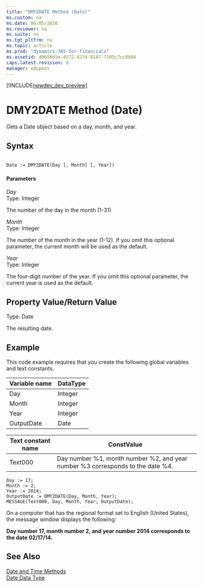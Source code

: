 ```yaml
---
title: "DMY2DATE Method (Date)"
ms.custom: na
ms.date: 06/05/2016
ms.reviewer: na
ms.suite: na
ms.tgt_pltfrm: na
ms.topic: article
ms.prod: "dynamics-365-for-financials"
ms.assetid: d065665e-4272-427d-8147-7105c7cc8b84
caps.latest.revision: 9
manager: edupont
---
```


[!INCLUDE[newdev_dev_preview](../includes/newdev_dev_preview.md)]

# DMY2DATE Method (Date)
Gets a Date object based on a day, month, and year.  
  
## Syntax  
  
```  
  
Date := DMY2DATE(Day [, Month] [, Year])  
```  
  
#### Parameters  
 *Day*  
 Type: Integer  
  
 The number of the day in the month \(1-31\)  
  
 *Month*  
 Type: Integer  
  
 The number of the month in the year \(1-12\). If you omit this optional parameter, the current month will be used as the default.  
  
 *Year*  
 Type: Integer  
  
 The four-digit number of the year. If you omit this optional parameter, the current year is used as the default.  
  
## Property Value/Return Value  
 Type: Date  
  
 The resulting date.  
  
## Example  
 This code example requires that you create the following global variables and text constants.  
  
|Variable name|DataType|  
|-------------------|--------------|  
|Day|Integer|  
|Month|Integer|  
|Year|Integer|  
|OutputDate|Date|  
  
|Text constant name|ConstValue|  
|------------------------|----------------|  
|Text000|Day number %1, month number %2, and year number %3 corresponds to the date %4.|  
  
```  
Day := 17;  
Month := 2;  
Year := 2014;  
OutputDate := DMY2DATE(Day, Month, Year);  
MESSAGE(Text000, Day, Month, Year, OutputDate);  
```  
  
 On a computer that has the regional format set to English \(United States\), the message window displays the following:  
  
 **Day number 17, month number 2, and year number 2014 corresponds to the date 02/17/14.**  
  
## See Also  
 [Date and Time Methods](devenv-Date-and-Time-Methods.md)   
 [Date Data Type](../datatypes/devenv-Date-Data-Type.md)